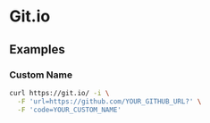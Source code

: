 # Git.io

## Examples

### Custom Name

```sh
curl https://git.io/ -i \
  -F 'url=https://github.com/YOUR_GITHUB_URL?' \
  -F 'code=YOUR_CUSTOM_NAME'
```
